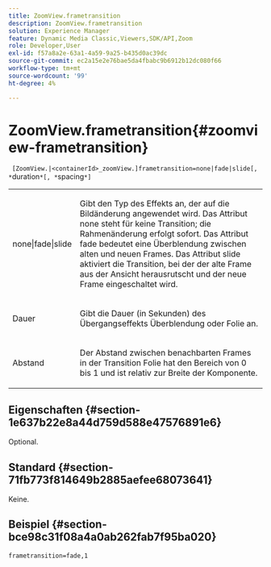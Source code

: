 ```yaml
---
title: ZoomView.frametransition
description: ZoomView.frametransition
solution: Experience Manager
feature: Dynamic Media Classic,Viewers,SDK/API,Zoom
role: Developer,User
exl-id: f57a8a2e-63a1-4a59-9a25-b435d0ac39dc
source-git-commit: ec2a15e2e76bae5da4fbabc9b6912b12dc080f66
workflow-type: tm+mt
source-wordcount: '99'
ht-degree: 4%

---
```


# ZoomView.frametransition{#zoomview-frametransition}

` [ZoomView.|<containerId>_zoomView.]frametransition=none|fade|slide[, *`duration`*[, *`spacing`*]`

<table id="table_D5992FCFF26046079089652B211BB6C5"> 
 <tbody> 
  <tr> 
   <td colname="col1"> <p> <span class="codeph"> none|fade|slide </span> </p> </td> 
   <td colname="col2"> <p>Gibt den Typ des Effekts an, der auf die Bildänderung angewendet wird. Das Attribut <span class="codeph"> none </span> steht für keine Transition; die Rahmenänderung erfolgt sofort. Das Attribut <span class="codeph"> fade </span> bedeutet eine Überblendung zwischen alten und neuen Frames. Das Attribut <span class="codeph"> slide </span> aktiviert die Transition, bei der der alte Frame aus der Ansicht herausrutscht und der neue Frame eingeschaltet wird. </p> </td> 
  </tr> 
  <tr> 
   <td colname="col1"> <p> <span class="codeph"> <span class="varname"> Dauer </span> </span> </p> </td> 
   <td colname="col2"> <p>Gibt die Dauer (in Sekunden) des Übergangseffekts <span class="codeph"> Überblendung </span> oder <span class="codeph"> Folie </span> an. </p> </td> 
  </tr> 
  <tr> 
   <td colname="col1"> <p> <span class="codeph"> <span class="varname"> Abstand </span> </span> </p> </td> 
   <td colname="col2"> <p>Der Abstand zwischen benachbarten Frames in der Transition <span class="codeph"> Folie </span> hat den Bereich von <span class="codeph"> 0 </span> bis <span class="codeph"> 1 </span> und ist relativ zur Breite der Komponente. </p> </td> 
  </tr> 
 </tbody> 
</table>

## Eigenschaften {#section-1e637b22e8a44d759d588e47576891e6}

Optional.

## Standard {#section-71fb773f814649b2885aefee68073641}

Keine.

## Beispiel {#section-bce98c31f08a4a0ab262fab7f95ba020}

`frametransition=fade,1`

